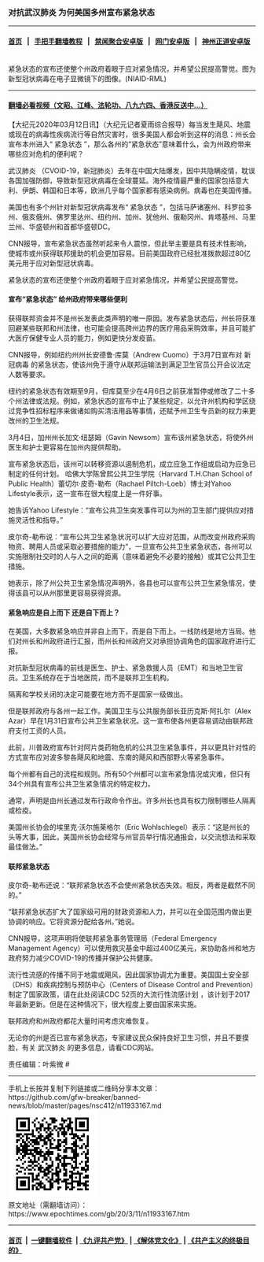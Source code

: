 ### 对抗武汉肺炎 为何美国多州宣布紧急状态
------------------------

#### [首页](https://github.com/gfw-breaker/banned-news/blob/master/README.md) &nbsp;&nbsp;|&nbsp;&nbsp; [手把手翻墙教程](https://github.com/gfw-breaker/guides/wiki) &nbsp;&nbsp;|&nbsp;&nbsp; [禁闻聚合安卓版](https://github.com/gfw-breaker/bn-android) &nbsp;&nbsp;|&nbsp;&nbsp; [网门安卓版](https://github.com/oGate2/oGate) &nbsp;&nbsp;|&nbsp;&nbsp; [神州正道安卓版](https://github.com/SzzdOgate/update) 



<div><img alt="" class="aligncenter wp-post-image" src="https://i.epochtimes.com/assets/uploads/2020/02/49531042877_4aaa42ea6c_k-600x400.jpg"/>
<div class="red16 caption">
 紧急状态的宣布还使整个州政府着眼于应对紧急情况，并希望公民提高警觉。图为新型冠状病毒在电子显微镜下的图像。(NIAID-RML)
</div>
</div><hr/>

#### [翻墙必看视频（文昭、江峰、法轮功、八九六四、香港反送中...）](https://github.com/gfw-breaker/banned-news/blob/master/pages/link3.md)

<div><p>
 【大纪元2020年03月12日讯】（大纪元记者夏雨综合报导）每当发生飓风、地震或现在的病毒性疾病流行等自然灾害时，很多美国人都会听到这样的消息：州长会宣布本州进入“
 <ok href="https://www.epochtimes.com/gb/tag/%E7%B4%A7%E6%80%A5%E7%8A%B6%E6%80%81.html">
  紧急状态
 </ok>
 ”，那么各州的“紧急状态”意味着什么，会为州政府带来哪些应对危机的便利呢？
</p>
<p>
 <ok href="https://www.epochtimes.com/gb/tag/%E6%AD%A6%E6%B1%89%E8%82%BA%E7%82%8E.html">
  武汉肺炎
 </ok>
 （CVOID-19，新冠肺炎）去年在中国大陆爆发，因中共隐瞒疫情，耽误各国加强防御，导致新型冠状病毒在全球蔓延。海外疫情最严重的国家包括意大利、伊朗、韩国和日本等，欧洲几乎每个国家都有感染病例。病毒也在美国传播。
</p>
<p>
 美国也有多个州针对新型冠状病毒发布“
 <ok href="https://www.epochtimes.com/gb/tag/%E7%B4%A7%E6%80%A5%E7%8A%B6%E6%80%81.html">
  紧急状态
 </ok>
 ”，包括马萨诸塞州、科罗拉多州、俄亥俄州、佛罗里达州、纽约州、加州、犹他州、俄勒冈州、肯塔基州、马里兰州、华盛顿州和首都华盛顿DC。
</p>
<p>
 CNN报导，宣布紧急状态虽然听起来令人震惊，但此举主要是具有技术性影响，使城市或州获得联邦援助的机会更加容易。目前美国政府已经批准拨款超过80亿美元用于应对新型冠状病毒。
</p>
<p>
 紧急状态的宣布还使整个州政府着眼于应对紧急情况，并希望公民提高警觉。
</p>
<h4>
 宣布“紧急状态” 给州政府带来哪些便利
</h4>
<p>
 获得联邦资金并不是州长发表此类声明的唯一原因。发布紧急状态后，州长将获准回避某些联邦和州法律，也可能会提高跨州边界的医疗用品采购效率，并且可能扩大医疗保健专业人员的能力，例如更快分发疫苗。
</p>
<p>
 CNN报导，例如纽约州州长安德鲁‧库莫（Andrew Cuomo）于3月7日宣布对
 <ok href="https://www.epochtimes.com/gb/tag/%E6%96%B0%E5%86%A0%E7%97%85%E6%AF%92.html">
  新冠病毒
 </ok>
 的紧急状态，使该州免于遵守从联邦运输法到满足卫生官员公开会议法定人数等要求。
</p>
<p>
 纽约的紧急状态有效期至9月，但库莫至少在4月6日之前获准暂停或修改了二十多个州法律或法规。例如，紧急状态的宣布中止了某些规定，以允许州机构和学区绕过竞争性招标程序来做诸如购买清洁用品等事情，还赋予州卫生专员新的权力来更改州的卫生法规。
</p>
<p>
 3月4日，加州州长加文·纽瑟姆（Gavin Newsom）宣布该州紧急状态，将使外州医生和护士更容易在加州内提供帮助。
</p>
<p>
 宣布紧急状态后，该州可以转移资源以遏制危机，成立应急工作组或启动为应急已制定的任何计划。 哈佛大学陈曾熙公共卫生学院（Harvard T.H.Chan School of Public Health）蕾切尔·皮奇-勒布（Rachael Piltch-Loeb）博士对Yahoo Lifestyle表示，这一宣布在很大程度上是一件好事。
</p>
<p>
 她告诉Yahoo Lifestyle：“宣布公共卫生突发事件可以为州的卫生部门提供应对措施灵活性和指导。”
</p>
<p>
 皮尔奇-勒布说：“宣布公共卫生紧急状况可以扩大应对范围，从而改变州政府采购物资、聘用人员或采取必要措施的能力”，一旦宣布公共卫生紧急状态，各州可以实施限制社交时的人与人之间的距离（意味着避免不必要的接触）或其它公共卫生措施。
</p>
<p>
 她表示，除了州公共卫生紧急情况声明外，各县也可以宣布公共卫生紧急情况，使得该县可以从州那里更容易获得资源。
</p>
<h4>
 紧急响应是自上而下 还是自下而上？
</h4>
<p>
 在美国，大多数紧急响应并非自上而下，而是自下而上。一线防线是地方当局。他们对州长和州政府进行汇报，而州长和州政府又对承担协调角色的国家政府进行汇报。
</p>
<p>
 对抗新型冠状病毒的前线是医生、护士、紧急救援人员（EMT）和当地卫生官员。卫生系统存在于当地医院，而不是联邦卫生机构。
</p>
<p>
 隔离和学校关闭的决定可能要在地方而不是国家一级做出。
</p>
<p>
 但是联邦政府与各州一起工作。美国卫生与公共服务部长亚历克斯·阿扎尔（Alex Azar）早在1月31日宣布公共卫生紧急状况。这一宣布使各州更容易调动由联邦政府支付工资的人员。
</p>
<p>
 此前，川普政府宣布针对阿片类药物危机的公共卫生紧急事件，并以更具针对性的方式宣布应对波多黎各飓风和地震、东南的飓风和西部野火等紧急事件。
</p>
<p>
 每个州都有自己的流程和规则。所有50个州都可以宣布紧急情况或灾难，但只有34个州具有宣布公共卫生紧急情况的特定权力。
</p>
<p>
 通常，声明是由州长通过发布行政命令作出。许多州长也具有权力限制哪些人隔离或检疫。
</p>
<p>
 美国州长协会的埃里克·沃尔施莱格尔（Eric Wohlschlegel）表示：“这是州长的头等大事，因此，美国州长协会经常与州官员举行情况通报会，以交流想法和采取最佳做法。”
</p>
<h4>
 联邦紧急状态
</h4>
<p>
 皮尔奇-勒布还说：“联邦紧急状态不会使州紧急状态失效。相反，两者是截然不同的。”
</p>
<p>
 “联邦紧急状态扩大了国家级可用的财政资源和人力，并可以在全国范围内做出更协调的响应。它将资源分配给各州。”她说。
</p>
<p>
 CNN报导，这项声明将使联邦紧急事务管理局（Federal Emergency Management Agency）可以使用救灾基金中超过400亿美元，来协助各州和地方政府努力减少COVID-19的传播并保护公共健康。
</p>
<p>
 流行性流感的传播不同于地震或飓风，因此国家协调尤为重要。美国国土安全部（DHS）和疾病控制与预防中心（Centers of Disease Control and Prevention）制定了国家政策，请在此处阅读CDC
 <ok href="https://www.cdc.gov/flu/pandemic-resources/pdf/pan-flu-report-2017v2.pdf">
  52页的大流行性流感计划
 </ok>
 ，该计划于2017年最新更新。但是在这种情况下，很大程度上要由国家来实施。
</p>
<p>
 联邦政府和州政府都花大量时间考虑灾难恢复。
</p>
<p>
 无论你的州是否已宣布紧急状态，专家建议民众保持良好卫生习惯，并且不要摸脸，有关
 <ok href="https://www.epochtimes.com/gb/tag/%E6%AD%A6%E6%B1%89%E8%82%BA%E7%82%8E.html">
  武汉肺炎
 </ok>
 的更多信息，请看CDC网站。
</p>
<p>
 责任编辑：叶紫微 #
</p>
</div>
<hr/>
手机上长按并复制下列链接或二维码分享本文章：<br/>
https://github.com/gfw-breaker/banned-news/blob/master/pages/nsc412/n11933167.md <br/>
<a href='https://github.com/gfw-breaker/banned-news/blob/master/pages/nsc412/n11933167.md'><img src='https://github.com/gfw-breaker/banned-news/blob/master/pages/nsc412/n11933167.md.png'/></a> <br/>
原文地址（需翻墙访问）：https://www.epochtimes.com/gb/20/3/11/n11933167.htm


------------------------
#### [首页](https://github.com/gfw-breaker/banned-news/blob/master/README.md) &nbsp;|&nbsp; [一键翻墙软件](https://github.com/gfw-breaker/nogfw/blob/master/README.md) &nbsp;| [《九评共产党》](https://github.com/gfw-breaker/9ping.md/blob/master/README.md#九评之一评共产党是什么) | [《解体党文化》](https://github.com/gfw-breaker/jtdwh.md/blob/master/README.md) | [《共产主义的终极目的》](https://github.com/gfw-breaker/gczydzjmd.md/blob/master/README.md)


<img src='http://gfw-breaker.win/banned-news/pages/nsc412/n11933167.md' width='0px' height='0px'/>